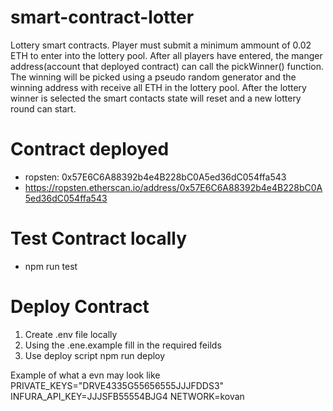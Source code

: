 # smart-contract-lotter
Lottery smart contracts. Player must submit a minimum ammount of 0.02 ETH to enter into the lottery pool. After all players have entered, the manger address(account that deployed contract) can call the pickWinner() function. The winning will be picked using a pseudo random generator and the winning address with receive all ETH in the lottery pool. After the lottery winner is selected the smart contacts state will reset and a new lottery round can start.

# Contract deployed
- ropsten: 0x57E6C6A88392b4e4B228bC0A5ed36dC054ffa543
- https://ropsten.etherscan.io/address/0x57E6C6A88392b4e4B228bC0A5ed36dC054ffa543

# Test Contract locally
- npm run test

# Deploy Contract
1. Create .env file locally
2. Using the .ene.example fill in the required feilds
3. Use deploy script npm run deploy

Example of what a evn may look like
PRIVATE_KEYS="DRVE4335G55656555JJJFDDS3"
INFURA_API_KEY=JJJSFB55554BJG4
NETWORK=kovan


